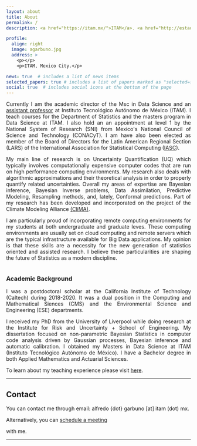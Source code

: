 ```yaml
---
layout: about
title: About
permalink: /
description: <a href="https://itam.mx/">ITAM</a>. <a href="http://estadistica.itam.mx/es/1/paginas/acerca-del-departamento-3">Statistics Department</a>. <a href="https://itam-ds.github.io/">Academic Director</a>.

profile:
  align: right
  image: agarbuno.jpg
  address: >
    <p></p>
    <p>ITAM, Mexico City.</p>

news: true  # includes a list of news items
selected_papers: true # includes a list of papers marked as "selected={true}"
social: true  # includes social icons at the bottom of the page
---
```


<div align="justify">

Currently I am the academic director of the Msc in Data Science and an
<a
href="https://faculty.itam.mx/facultad/108727-alfredo-garbuno-inigo">assistant
professor</a> at Instituto Tecnológico Autónomo de México (ITAM). I
teach courses for the Department of Statistics and the masters program
in Data Science at ITAM. I also hold an an appointment at level 1 by
the National System of Research (SNI) from Mexico's National Council
of Science and Technology (CONACyT). I am have also been elected as
member of the Board of Directors for the Latin American Regional
Section (LARS) of the International Association for Statistical
Computing (<a href="https://iasc-isi.org/lars-mission/">IASC</a>).

My main line of research is on Uncertainty Quantification (UQ) which
typically involves computationally expensive computer codes that are
run on high performance computing environments. My research also deals
with algorithmic approximations and their theoretical analysis in
order to properly quantify related uncertainties. Overall my areas of
expertise are Bayesian inference, Bayesian Inverse problems, Data
Assimilation, Predictive Modeling, Resampling methods, and, lately,
Conformal predictions. Part of my research has been developed and
incorporated on the project of the Climate Modeling Alliance <a
href="https://clima.caltech.edu/">(CliMA)</a>.

I am particularly proud of incorporating remote computing environments
for my students at both undergraduate and graduate leves. These
computing environments are usually set on cloud computing and remote
servers which are the typical infrastructure available for Big Data
applications. My opinion is that these skills are a necessity for the
new generation of statistics oriented and assisted research. I believe
these particularities are shaping the future of Statistics as a modern
discipline.

</div>


<p style="margin-bottom:1cm;"></p>


### Academic Background


<div align="justify">

I was a postdoctoral scholar at the California Institute of Technology
(Caltech) during 2018-2020. It was a dual position in the Computing
and Mathematical Siences (CMS) and the Environmental Science and
Engineering (ESE) departments.

I received my PhD from the University of Liverpool while doing
research at the Institute for Risk and Uncertainty + School of
Engineering. My dissertation focused on non-parametric Bayesian
Statistics in computer code analysis driven by Gaussian processes,
Bayesian inference and automatic calibration. I obtained my Masters in
Data Science at ITAM (Instituto Tecnológico Autónomo de México). I
have a Bachelor degree in both Applied Mathematics and Actuarial
Sciences.

To learn about my teaching experience please visit <a
href="https://agarbuno.github.io/teaching/">here</a>.

</div>

<hr>


## Contact

You can contact me through email: alfredo {dot} garbuno [at] itam (dot) mx. 

<link href="https://assets.calendly.com/assets/external/widget.css" rel="stylesheet">
<script src="https://assets.calendly.com/assets/external/widget.js" type="text/javascript" async></script>

Alternatively, you can <!-- Principio del widget de enlace de Calendly -->
<a href="" onclick="Calendly.initPopupWidget({url: 'https://calendly.com/alfredo-garbuno/entrevistas'});return false;">schedule a meeting</a>
<!-- Final del widget de enlace de Calendly --> with me. 


<hr>
